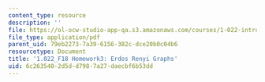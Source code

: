 ```yaml
---
content_type: resource
description: ''
file: https://ol-ocw-studio-app-qa.s3.amazonaws.com/courses/1-022-introduction-to-network-models-fall-2018/6c2635402d5dd7987a27daecbf6b53dd_MIT1_022F18_Homework3.pdf
file_type: application/pdf
parent_uid: 79eb2273-7a39-6156-382c-dce20b0c04b6
resourcetype: Document
title: '1.022_F18 Homework3: Erdos Renyi Graphs'
uid: 6c263540-2d5d-d798-7a27-daecbf6b53dd
---
```

